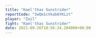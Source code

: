 ```yaml
---
title: "Kael'thas Sunstrider"
reportCode: "3wQm1cVkab6YKLzt"
player: "Zail"
fight: "Kael'thas Sunstrider"
date: 2021-09-26T18:56:24.204000+00:00
---
```

